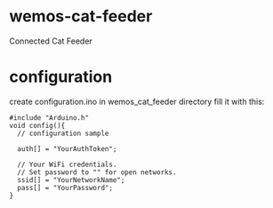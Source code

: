 # wemos-cat-feeder
Connected Cat Feeder

# configuration

create configuration.ino in wemos_cat_feeder directory
fill it with this:

```
#include "Arduino.h"
void config(){
  // configuration sample
  
  auth[] = "YourAuthToken";

  // Your WiFi credentials.
  // Set password to "" for open networks.
  ssid[] = "YourNetworkName";
  pass[] = "YourPassword";
}

```
